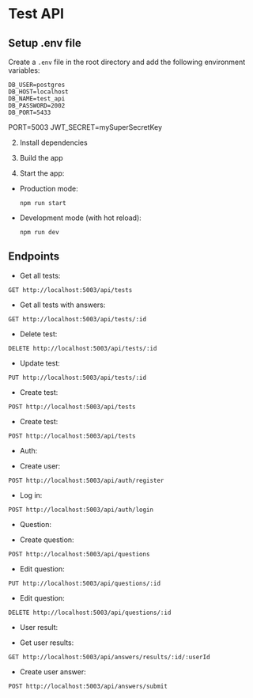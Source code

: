 # Test API

## Setup .env file

Create a `.env` file in the root directory and add the following environment variables:

```
DB_USER=postgres
DB_HOST=localhost
DB_NAME=test_api
DB_PASSWORD=2002
DB_PORT=5433
```

PORT=5003
JWT_SECRET=mySuperSecretKey


2. Install dependencies

3. Build the app

  
4. Start the app:  
- Production mode:
  
  ```
  npm run start
  ```
- Development mode (with hot reload):
  
  ```
  npm run dev
  ```


## Endpoints

- Get all tests:

```
GET http://localhost:5003/api/tests
```

- Get all tests with answers:

```
GET http://localhost:5003/api/tests/:id
```

- Delete test:

```
DELETE http://localhost:5003/api/tests/:id
```

- Update test:

```
PUT http://localhost:5003/api/tests/:id
```

- Create test:

```
POST http://localhost:5003/api/tests
```

- Create test:

```
POST http://localhost:5003/api/tests
```

- Auth:

- Create user:

```
POST http://localhost:5003/api/auth/register
```

- Log in:

```
POST http://localhost:5003/api/auth/login
```



- Question:

- Create question:
  
```
POST http://localhost:5003/api/questions
```

- Edit question:
  
```
PUT http://localhost:5003/api/questions/:id
```

- Edit question:
  
```
DELETE http://localhost:5003/api/questions/:id
```


- User result:

- Get user results:
  
```
GET http://localhost:5003/api/answers/results/:id/:userId
```

- Create user answer:
  
```
POST http://localhost:5003/api/answers/submit
```
